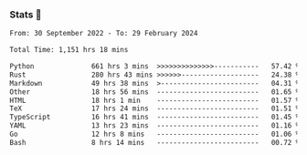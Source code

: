 ### Stats 👋
<!--START_SECTION:waka-->

```txt
From: 30 September 2022 - To: 29 February 2024

Total Time: 1,151 hrs 18 mins

Python              661 hrs 3 mins  >>>>>>>>>>>>>>-----------   57.42 %
Rust                280 hrs 43 mins >>>>>>-------------------   24.38 %
Markdown            49 hrs 38 mins  >------------------------   04.31 %
Other               18 hrs 56 mins  -------------------------   01.65 %
HTML                18 hrs 1 min    -------------------------   01.57 %
TeX                 17 hrs 24 mins  -------------------------   01.51 %
TypeScript          16 hrs 41 mins  -------------------------   01.45 %
YAML                13 hrs 23 mins  -------------------------   01.16 %
Go                  12 hrs 8 mins   -------------------------   01.06 %
Bash                8 hrs 14 mins   -------------------------   00.72 %
```

<!--END_SECTION:waka-->

<!--
**buhaytza2005/buhaytza2005** is a ✨ _special_ ✨ repository because its `README.md` (this file) appears on your GitHub profile.

Here are some ideas to get you started:

- 🔭 I’m currently working on ...
- 🌱 I’m currently learning ...
- 👯 I’m looking to collaborate on ...
- 🤔 I’m looking for help with ...
- 💬 Ask me about ...
- 📫 How to reach me: ...
- 😄 Pronouns: ...
- ⚡ Fun fact: ...
-->


